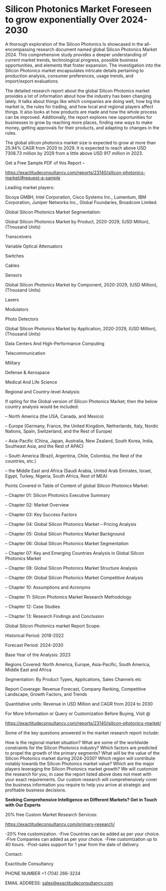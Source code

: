 # Silicon Photonics Market Foreseen to grow exponentially Over 2024-2030

A thorough exploration of the Silicon Photonics Is showcased  in the all-encompassing research document named global Silicon Photonics Market 2024. This comprehensive study provides a deeper understanding of current market trends, technological progress, possible business opportunities, and elements that foster expansion. The investigation into the Silicon Photonics market encapsulates intricate details pertaining to production analysis, consumer preferences, usage trends, and import/export evaluations.

The detailed research report about the global Silicon Photonics market provides a lot of information about how the industry has been changing lately. It talks about things like which companies are doing well, how big the market is, the rules for trading, and how local and regional players affect things. It also looks at how products are made and how the whole process can be improved. Additionally, the report explores new opportunities for businesses to grow by reaching more places, finding new ways to make money, getting approvals for their products, and adapting to changes in the rules.

The global silicon photonics market size is expected to grow at more than 25.94% CAGR from 2020 to 2029. It is expected to reach above USD 7308.73 million by 2029 from a little above USD 917 million in 2023.

Get a Free Sample PDF of this Report –

https://exactitudeconsultancy.com/reports/23140/silicon-photonics-market/#request-a-sample

Leading market players:

Sicoya GMBH, Intel Corporation, Cisco Systems Inc., Lumentum, IBM Corporation, Juniper Networks Inc., Global Foundaries, Broadcom Limited.

Global Silicon Photonics Market Segmentation:

Global Silicon Photonics Market by Product, 2020-2029, (USD Million), (Thousand Units)

Transceivers

Variable Optical Attenuators

Switches

Cables

Sensors

Global Silicon Photonics Market by Component, 2020-2029, (USD Million), (Thousand Units)

Lasers

Modulators

Photo Detectors

Global Silicon Photonics Market by Application, 2020-2029, (USD Million), (Thousand Units)

Data Centers And High-Performance Computing

Telecommunication

Military

Defense & Aerospace

Medical And Life Science

Regional and Country-level Analysis:

If opting for the Global version of Silicon Photonics Market; then the below country analysis would be included:

– North America (the USA, Canada, and Mexico)

– Europe (Germany, France, the United Kingdom, Netherlands, Italy, Nordic Nations, Spain, Switzerland, and the Rest of Europe)

– Asia-Pacific (China, Japan, Australia, New Zealand, South Korea, India, Southeast Asia, and the Rest of APAC)

– South America (Brazil, Argentina, Chile, Colombia, the Rest of the countries, etc.)

– the Middle East and Africa (Saudi Arabia, United Arab Emirates, Israel, Egypt, Turkey, Nigeria, South Africa, Rest of MEA)

Points Covered in Table of Content of global Silicon Photonics Market:

– Chapter 01:  Silicon Photonics Executive Summary

– Chapter 02: Market Overview

– Chapter 03: Key Success Factors

– Chapter 04: Global Silicon Photonics Market – Pricing Analysis

– Chapter 05: Global Silicon Photonics Market Background

– Chapter 06: Global Silicon Photonics Market Segmentation

– Chapter 07: Key and Emerging Countries Analysis in Global Silicon Photonics Market

– Chapter 08: Global Silicon Photonics Market Structure Analysis

– Chapter 09: Global Silicon Photonics Market Competitive Analysis

– Chapter 10: Assumptions and Acronyms

– Chapter 11: Silicon Photonics Market Research Methodology

– Chapter 12: Case Studies

– Chapter 13: Research Findings and Conclusion

Global Silicon Photonics market Report Scope:

Historical Period: 2018-2022

Forecast Period: 2024-2030

Base Year of the Analysis: 2023

Regions Covered: North America, Europe, Asia-Pacific, South America, Middle East and Africa

Segmentation: By Product Types, Applications, Sales Channels etc

Report Coverage: Revenue Forecast, Company Ranking, Competitive Landscape, Growth Factors, and Trends

Quantitative units: Revenue in USD Million and CAGR from 2024 to 2030

For More Information or Query or Customization Before Buying, Visit @

https://exactitudeconsultancy.com/reports/23140/silicon-photonics-market/

Some of the key questions answered in the market research report include:

How is the regional market situation?
What are some of the worldwide constraints for the Silicon Photonics industry?
Which factors are predicted to propel the growth of the primary segments?
What will be the value of the Silicon Photonics market during 2024-2030?
Which region will contribute notably towards the Silicon Photonics market value?
Which are the major players leveraging the Silicon Photonics market growth?
We will customize the research for you, in case the report listed above does not meet with your exact requirements. Our custom research will comprehensively cover the business information you require to help you arrive at strategic and profitable business decisions.

**Seeking Comprehensive Intelligence on Different Markets? Get in Touch with Our Experts**

20% free Custom Market Research Services:

https://exactitudeconsultancy.com/primary-research/

-20% free customization.
-Five Countries can be added as per your choice.
-Five Companies can added as per your choice.
-Free customization up to 40 hours.
-Post-sales support for 1 year from the date of delivery.

Contact:

Exactitude Consultancy

PHONE NUMBER +1 (704) 266-3234

EMAIL ADDRESS: sales@exactitudeconsultancy.com
